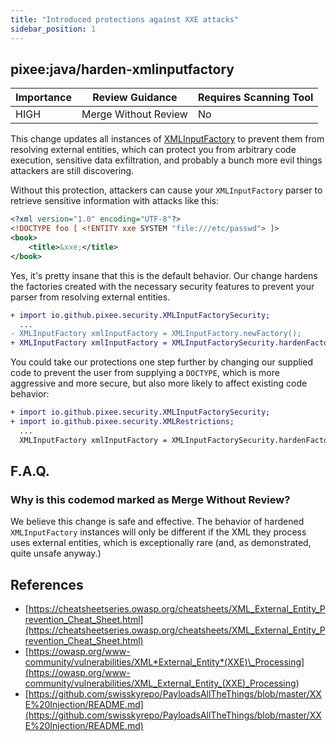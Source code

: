 ```yaml
---
title: "Introduced protections against XXE attacks"
sidebar_position: 1
---
```


## pixee:java/harden-xmlinputfactory

| Importance | Review Guidance      | Requires Scanning Tool |
| ---------- | -------------------- | ---------------------- |
| HIGH       | Merge Without Review | No                     |

This change updates all instances of [XMLInputFactory](https://docs.oracle.com/javase/8/docs/api/javax/xml/stream/XMLInputFactory.html) to prevent them from resolving external entities, which can protect you from arbitrary code execution, sensitive data exfiltration, and probably a bunch more evil things attackers are still discovering.

Without this protection, attackers can cause your `XMLInputFactory` parser to retrieve sensitive information with attacks like this:

```xml
<?xml version="1.0" encoding="UTF-8"?>
<!DOCTYPE foo [ <!ENTITY xxe SYSTEM "file:///etc/passwd"> ]>
<book>
    <title>&xxe;</title>
</book>
```

Yes, it's pretty insane that this is the default behavior. Our change hardens the factories created with the necessary security features to prevent your parser from resolving external entities.

```diff
+ import io.github.pixee.security.XMLInputFactorySecurity;
  ...
- XMLInputFactory xmlInputFactory = XMLInputFactory.newFactory();
+ XMLInputFactory xmlInputFactory = XMLInputFactorySecurity.hardenFactory(XMLInputFactory.newFactory());
```

You could take our protections one step further by changing our supplied code to prevent the user from supplying a `DOCTYPE`, which is more aggressive and more secure, but also more likely to affect existing code behavior:

```diff
+ import io.github.pixee.security.XMLInputFactorySecurity;
+ import io.github.pixee.security.XMLRestrictions;
  ...
  XMLInputFactory xmlInputFactory = XMLInputFactorySecurity.hardenFactory(XMLInputFactory.newFactory(), XMLRestrictions.DISALLOW_DOCTYPE);
```

## F.A.Q.

### Why is this codemod marked as Merge Without Review?

We believe this change is safe and effective. The behavior of hardened `XMLInputFactory` instances will only be different if the XML they process uses external entities, which is exceptionally rare (and, as demonstrated, quite unsafe anyway.)

## References

- [https://cheatsheetseries.owasp.org/cheatsheets/XML_External_Entity_Prevention_Cheat_Sheet.html](https://cheatsheetseries.owasp.org/cheatsheets/XML_External_Entity_Prevention_Cheat_Sheet.html)
- [https://owasp.org/www-community/vulnerabilities/XML*External_Entity*(XXE)\_Processing](<https://owasp.org/www-community/vulnerabilities/XML_External_Entity_(XXE)_Processing>)
- [https://github.com/swisskyrepo/PayloadsAllTheThings/blob/master/XXE%20Injection/README.md](https://github.com/swisskyrepo/PayloadsAllTheThings/blob/master/XXE%20Injection/README.md)

